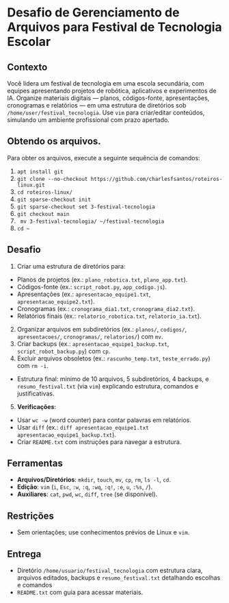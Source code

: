 # Desafio de Gerenciamento de Arquivos para Festival de Tecnologia Escolar

## Contexto
Você lidera um festival de tecnologia em uma escola secundária, com equipes apresentando projetos de robótica, aplicativos e experimentos de IA. Organize materiais digitais — planos, códigos-fonte, apresentações, cronogramas e relatórios — em uma estrutura de diretórios sob `/home/user/festival_tecnologia`. Use `vim` para criar/editar conteúdos, simulando um ambiente profissional com prazo apertado.

## Obtendo os arquivos.

Para obter os arquivos, execute a seguinte sequência de comandos:

1. ``` apt install git ```
2. ``` git clone --no-checkout https://github.com/charlesfsantos/roteiros-linux.git ```
3. ``` cd roteiros-linux/ ```
4. ``` git sparse-checkout init ```
5. ``` git sparse-checkout set 3-festival-tecnologia ```
6. ``` git checkout main ```
7. ``` mv 3-festival-tecnologia/ ~/festival-tecnologia```
8. ``` cd ~ ```


## Desafio
1. Criar uma estrutura de diretórios para:
  - Planos de projetos (ex.: `plano_robotica.txt`, `plano_app.txt`).
  - Códigos-fonte (ex.: `script_robot.py`, `app_codigo.js`).
  - Apresentações (ex.: `apresentacao_equipe1.txt`, `apresentacao_equipe2.txt`).
  - Cronogramas (ex.: `cronograma_dia1.txt`, `cronograma_dia2.txt`).
  - Relatórios finais (ex.: `relatorio_robotica.txt`, `relatorio_ia.txt`).
2. Organizar arquivos em subdiretórios (ex.: `planos/`, `codigos/`, `apresentacoes/`, `cronogramas/`, `relatorios/`) com `mv`.
3. Criar backups (ex.: `apresentacao_equipe1_backup.txt`, `script_robot_backup.py`) com `cp`.
4. Excluir arquivos obsoletos (ex.: `rascunho_temp.txt`, `teste_errado.py`) com `rm -i`.
- Estrutura final: mínimo de 10 arquivos, 5 subdiretórios, 4 backups, e `resumo_festival.txt` (via `vim`) explicando estrutura, comandos e justificativas.
5. **Verificações**:
  - Usar `wc -w` (word counter) para contar palavras em relatórios.
  - Usar `diff` (ex.: `diff apresentacao_equipe1.txt apresentacao_equipe1_backup.txt`).
  - Criar `README.txt` com instruções para navegar a estrutura.

## Ferramentas
- **Arquivos/Diretórios**: `mkdir`, `touch`, `mv`, `cp`, `rm`, `ls -l`, `cd`.
- **Edição**: `vim` (`i`, `Esc`, `:w`, `:q`, `:wq`, `:q!`, `:e`, `u`, `:%s`, `/`).
- **Auxiliares**: `cat`, `pwd`, `wc`, `diff`, `tree` (se disponível).

## Restrições
- Sem orientações; use conhecimentos prévios de Linux e `vim`.

## Entrega
- Diretório `/home/usuario/festival_tecnologia` com estrutura clara, arquivos editados, backups e `resumo_festival.txt` detalhando escolhas e comandos
- `README.txt` com guia para acessar materiais.